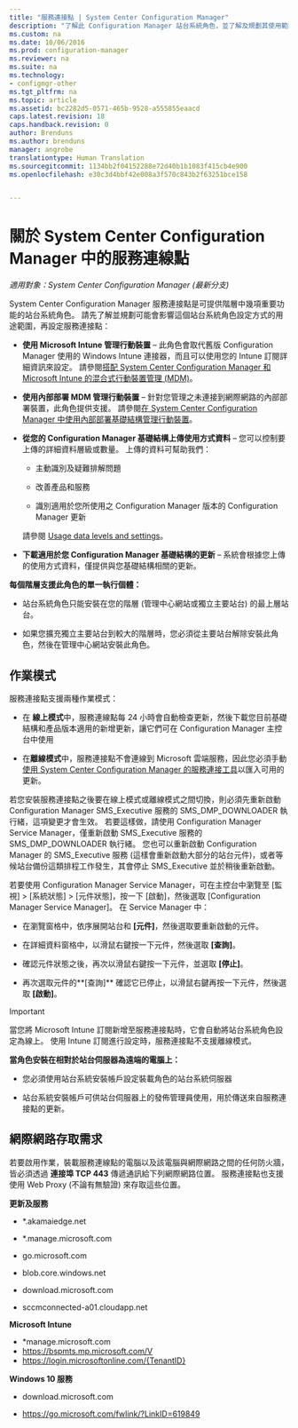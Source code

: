 ```yaml
---
title: "服務連接點 | System Center Configuration Manager"
description: "了解此 Configuration Manager 站台系統角色，並了解及規劃其使用範圍。"
ms.custom: na
ms.date: 10/06/2016
ms.prod: configuration-manager
ms.reviewer: na
ms.suite: na
ms.technology:
- configmgr-other
ms.tgt_pltfrm: na
ms.topic: article
ms.assetid: bc2282d5-0571-465b-9528-a555855eaacd
caps.latest.revision: 18
caps.handback.revision: 0
author: Brenduns
ms.author: brenduns
manager: angrobe
translationtype: Human Translation
ms.sourcegitcommit: 1134bb2f04152288e72d40b1b1083f415cb4e900
ms.openlocfilehash: e30c3d4bbf42e008a3f570c843b2f63251bce158


---
```

# <a name="about-the-service-connection-point-in-system-center-configuration-manager"></a>關於 System Center Configuration Manager 中的服務連線點

*適用對象：System Center Configuration Manager (最新分支)*

System Center Configuration Manager 服務連接點是可提供階層中幾項重要功能的站台系統角色。 請先了解並規劃可能會影響這個站台系統角色設定方式的用途範圍，再設定服務連接點：  

-   **使用 Microsoft Intune 管理行動裝置** – 此角色會取代舊版 Configuration Manager 使用的 Windows Intune 連接器，而且可以使用您的 Intune 訂閱詳細資訊來設定。 請參閱[搭配 System Center Configuration Manager 和 Microsoft Intune 的混合式行動裝置管理 (MDM)](../../../../mdm/plan-design/hybrid-mobile-device-management.md)。  

-   **使用內部部署 MDM 管理行動裝置** – 針對您管理之未連接到網際網路的內部部署裝置，此角色提供支援。 請參閱[在 System Center Configuration Manager 中使用內部部署基礎結構管理行動裝置](../../../../mdm/understand/manage-mobile-devices-with-on-premises-infrastructure.md)。  

-   **從您的 Configuration Manager 基礎結構上傳使用方式資料** – 您可以控制要上傳的詳細資料層級或數量。 上傳的資料可幫助我們：  

    -   主動識別及疑難排解問題  

    -   改善產品和服務  

    -   識別適用於您所使用之 Configuration Manager 版本的 Configuration Manager 更新  

     請參閱 [Usage data levels and settings](../../../../core/servers/deploy/install/setup-reference.md#bkmk_usage)。  

-   **下載適用於您 Configuration Manager 基礎結構的更新** – 系統會根據您上傳的使用方式資料，僅提供與您基礎結構相關的更新。  

 **每個階層支援此角色的單一執行個體：**  

-   站台系統角色只能安裝在您的階層 (管理中心網站或獨立主要站台) 的最上層站台。  

-   如果您擴充獨立主要站台到較大的階層時，您必須從主要站台解除安裝此角色，然後在管理中心網站安裝此角色。  

##  <a name="a-namebkmkmodesa-modes-of-operation"></a><a name="bkmk_modes"></a> 作業模式  
 服務連接點支援兩種作業模式：  

-   在 **線上模式**中，服務連線點每 24 小時會自動檢查更新，然後下載您目前基礎結構和產品版本適用的新增更新，讓它們可在 Configuration Manager 主控台中使用  

-   在**離線模式**中，服務連接點不會連線到 Microsoft 雲端服務，因此您必須手動[使用 System Center Configuration Manager 的服務連接工具](../../../../core/servers/manage/use-the-service-connection-tool.md)以匯入可用的更新。  

若您安裝服務連接點之後要在線上模式或離線模式之間切換，則必須先重新啟動 Configuration Manager SMS_Executive 服務的 SMS_DMP_DOWNLOADER 執行緒，這項變更才會生效。  若要這樣做，請使用 Configuration Manager Service Manager，僅重新啟動 SMS_Executive 服務的 SMS_DMP_DOWNLOADER 執行緒。  您也可以重新啟動 Configuration Manager 的 SMS_Executive 服務 (這樣會重新啟動大部分的站台元件)，或者等候站台備份這類排程工作發生，其會停止 SMS_Executive 並於稍後重新啟動。  

若要使用 Configuration Manager Service Manager，可在主控台中瀏覽至 [監視] > [系統狀態] > [元件狀態]，按一下 [啟動]，然後選取 [Configuration Manager Service Manager]。  在 Service Manager 中：  

-   在瀏覽窗格中，依序展開站台和 **[元件]**，然後選取要重新啟動的元件。  

-   在詳細資料窗格中，以滑鼠右鍵按一下元件，然後選取 **[查詢]**。  

-   確認元件狀態之後，再次以滑鼠右鍵按一下元件，並選取 **[停止]**。  

-   再次選取元件的**[查詢]** 確認它已停止，以滑鼠右鍵再按一下元件，然後選取 **[啟動]**。  

> [!IMPORTANT]  
>  當您將 Microsoft Intune 訂閱新增至服務連接點時，它會自動將站台系統角色設定為線上。 使用 Intune 訂閱進行設定時，服務連接點不支援離線模式。  

**當角色安裝在相對於站台伺服器為遠端的電腦上：**  

-   您必須使用站台系統安裝帳戶設定裝載角色的站台系統伺服器  

-   站台系統安裝帳戶可供站台伺服器上的發佈管理員使用，用於傳送來自服務連接點的更新。  

##  <a name="a-namebkmkurlsa-internet-access-requirements"></a><a name="bkmk_urls"></a> 網際網路存取需求  
若要啟用作業，裝載服務連線點的電腦以及該電腦與網際網路之間的任何防火牆，皆必須透過 **連接埠 TCP 443** 傳遞通訊給下列網際網路位置。 服務連接點也支援使用 Web Proxy (不論有無驗證) 來存取這些位置。  

**更新及服務**  

-   *.akamaiedge.net  

-   *.manage.microsoft.com

-   go.microsoft.com

-   blob.core.windows.net  

-   download.microsoft.com  

-   sccmconnected-a01.cloudapp.net  

**Microsoft Intune**  

-   *manage.microsoft.com  
-   https://bspmts.mp.microsoft.com/V
-   https://login.microsoftonline.com/{TenantID}


**Windows 10 服務**  

-   download.microsoft.com  

-   https://go.microsoft.com/fwlink/?LinkID=619849  



<!--HONumber=Nov16_HO1-->


